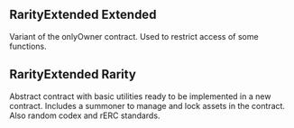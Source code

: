## RarityExtended Extended
Variant of the onlyOwner contract. Used to restrict access of some functions.

## RarityExtended Rarity
Abstract contract with basic utilities ready to be implemented in a new contract. Includes a summoner to manage and lock assets in the contract.
Also random codex and rERC standards.